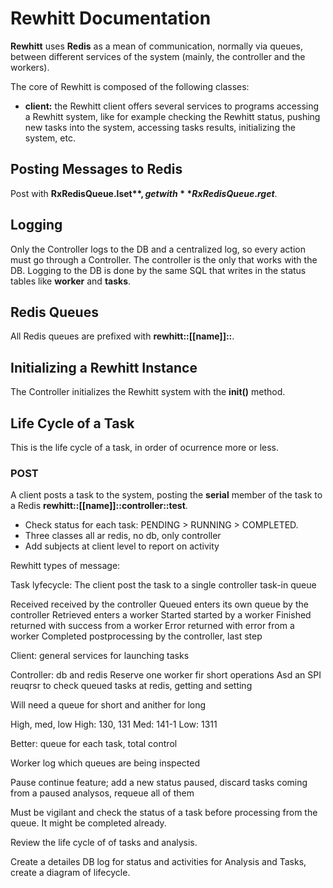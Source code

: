 # Rewhitt Documentation

**Rewhitt** uses **Redis** as a mean of communication, normally via queues, between different services of the system (mainly, the controller and the workers).

The core of Rewhitt is composed of the following classes:

- **client:** the Rewhitt client offers several services to programs accessing a Rewhitt system, like for example checking the Rewhitt status, pushing new tasks into the system, accessing tasks results, initializing the system, etc.


## Posting Messages to Redis

Post with **RxRedisQueue.lset$**, get with **RxRedisQueue.rget$**.

## Logging

Only the Controller logs to the DB and a centralized log, so every action must go through a Controller. The controller is the only that works with the DB. Logging to the DB is done by the same SQL that writes in the status tables like **worker** and **tasks**.


## Redis Queues

All Redis queues are prefixed with **rewhitt::[[name]]::**.


## Initializing a Rewhitt Instance

The Controller initializes the Rewhitt system with the **init()** method.


## Life Cycle of a Task

This is the life cycle of a task, in order of ocurrence more or less.

### POST

A client posts a task to the system, posting the **serial** member of the task to a Redis **rewhitt::[[name]]::controller::test**.











- Check status for each task: PENDING > RUNNING > COMPLETED.
- Three classes all ar redis, no db, only controller
- Add subjects at client level to report on activity

Rewhitt types of message:

Task lyfecycle:
The client post the task to a single controller task-in queue

Received received by the controller
Queued enters its own queue by the controller
Retrieved enters a worker
Started started by a worker
Finished returned with success from a worker
Error returned with error from a worker
Completed postprocessing by the controller, last step

Client: general services for launching tasks

Controller: db and redis
Reserve one worker fir short operations
Asd an SPI reuqrsr to check queued tasks at redis, getting and setting

Will need a queue for short and anither for long

High, med, low
High: 130, 131
Med: 141-1
Low: 1311

Better:  queue for each task, total control

Worker log which queues are being inspected

Pause continue feature; add a new status paused, discard tasks coming from a paused analysos, requeue all of them

Must be vigilant and check the status of a task before processing from the queue. It might be completed already.

Review the life cycle of of tasks and analysis.

Create a detailes DB log for status and activities for Analysis and Tasks, create a diagram of lifecycle.
